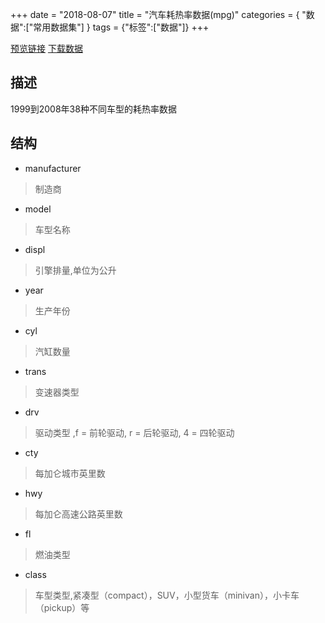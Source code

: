 +++
date = "2018-08-07"
title = "汽车耗热率数据(mpg)"
categories = { "数据":["常用数据集"] }
tags = {"标签":["数据"]}
+++

[预览链接](/data/mpg)
[下载数据](/download/mpg)

## 描述
1999到2008年38种不同车型的耗热率数据

## 结构

 - manufacturer
 >制造商
 - model
 >车型名称
 - displ
 >引擎排量,单位为公升
 - year
 >生产年份
 - cyl
 >汽缸数量
 - trans
 >变速器类型
 - drv
 >驱动类型 ,f = 前轮驱动, r = 后轮驱动, 4 = 四轮驱动
 - cty
 >每加仑城市英里数
 - hwy
 >每加仑高速公路英里数
 - fl
 >燃油类型
 - class
 >车型类型,紧凑型（compact），SUV，小型货车（minivan），小卡车（pickup）等
 